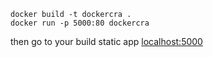 ```
docker build -t dockercra .
docker run -p 5000:80 dockercra
```

then go to your build static app [localhost:5000](http://localhost:5000)